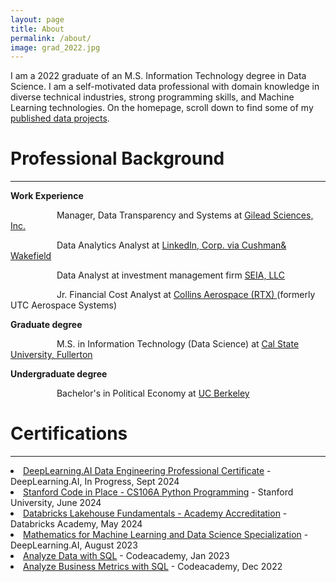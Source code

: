 ```yaml
---
layout: page
title: About
permalink: /about/
image: grad_2022.jpg
---
```


<p>I am a 2022 graduate of an M.S. Information Technology degree in Data Science. I am a self-motivated data professional with domain knowledge in diverse technical industries, strong programming skills, and Machine Learning technologies. On the homepage, scroll down to find some of my <a href="https://rparra09.github.io/#anchor-name"> published data projects</a>.</p>

<h1>Professional Background</h1>
<hr />

<p><b>Work Experience</b></p>
<p>&emsp;&emsp;&emsp;&emsp;&ensp;&ensp;&nbsp;Manager, Data Transparency and Systems at <a href="https://www.gilead.com">Gilead Sciences, Inc.</a></p>
<p>&emsp;&emsp;&emsp;&emsp;&ensp;&ensp;&nbsp;Data Analytics Analyst at <a href="https://www.linkedin.com/company/cushman-&amp;-wakefield/">LinkedIn, Corp. via Cushman& Wakefield</a></p>
<p>&emsp;&emsp;&emsp;&emsp;&ensp;&ensp;&nbsp;Data Analyst at investment management firm <a href="https://www.seia.com/">SEIA, LLC</a></p>
<p>&emsp;&emsp;&emsp;&emsp;&ensp;&ensp;&nbsp;Jr. Financial Cost Analyst at <a href="https://www.collinsaerospace.com/who-we-are/about-us#CollinsAerospace">Collins Aerospace (RTX) </a>(formerly UTC Aerospace Systems)</p>

<p><b>Graduate degree</b></p>
<p>&emsp;&emsp;&emsp;&emsp;&ensp;&ensp;&nbsp;M.S. in Information Technology (Data Science) at <a href="https://business.fullerton.edu/Programs/Graduate">Cal State University, Fullerton</a></p>

<p><b>Undergraduate degree</b></p>
<p>&emsp;&emsp;&emsp;&emsp;&ensp;&ensp;&nbsp;Bachelor's in Political Economy at <a href="https://www.berkeley.edu">UC Berkeley</a></p>


<h1>Certifications</h1>
<hr />

  <li><a 
href="https://www.coursera.org/professional-certificates/data-engineering">DeepLearning.AI Data Engineering Professional Certificate</a> - DeepLearning.AI, In Progress, Sept 2024</li>
  <li><a 
href="https://codeinplace.stanford.edu/cip4/certificate/k8k0kn">Stanford Code in Place - CS106A Python Programming</a> - Stanford University, June 2024</li>
  <li><a 
href="https://credentials.databricks.com/762fc906-0f3c-4d07-a3dc-6e9b4b74109b">Databricks Lakehouse Fundamentals - Academy Accreditation</a> - Databricks Academy, May 2024</li>
  <li><a href="https://www.coursera.org/account/accomplishments/specialization/certificate/YLB2W2QZDA5X">Mathematics for Machine Learning and Data Science Specialization</a> - DeepLearning.AI, August 2023</li>
  <li><a href="https://www.codecademy.com/profiles/rparra8673809658/certificates/5cafb2d937090210d7df3652">Analyze Data with SQL</a> - Codeacademy, Jan 2023</li>
  <li><a href="https://www.codecademy.com/profiles/rparra8673809658/certificates/5cafb2d937090210d7df3652">Analyze Business Metrics with SQL</a> - Codeacademy, Dec 2022</li>
</ul>

